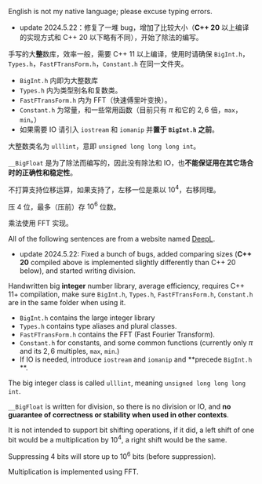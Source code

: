 English is not my native language; please excuse typing errors.

- update 2024.5.22：修复了一堆 bug，增加了比较大小（**C++ 20** 以上编译的实现方式和 C++ 20 以下略有不同），开始了除法的编写。

手写的大**整**数库，效率一般，需要 C++ 11 以上编译，使用时请确保 `BigInt.h`，`Types.h`，`FastFTransForm.h`，`Constant.h` 在同一文件夹。

- `BigInt.h` 内即为大整数库
- `Types.h` 内为类型别名和复数类。
- `FastFTransForm.h` 内为 FFT（快速傅里叶变换）。
- `Constant.h` 为常量，和一些常用函数（目前只有 $\pi$ 和它的 $2,6$ 倍，`max`，`min`。）
- 如果需要 IO 请引入 `iostream` 和 `iomanip` 并**置于 `BigInt.h` 之前**。

大整数类名为 `ulllint`，意即 `unsigned long long long int`。

`__BigFloat` 是为了除法而编写的，因此没有除法和 IO，也**不能保证用在其它场合时的正确性和稳定性**。 

不打算支持位移运算，如果支持了，左移一位是乘以 $10^4$，右移同理。

压 $4$ 位，最多（压前）存 $10^6$ 位数。

乘法使用 FFT 实现。

All of the following sentences are from a website named [DeepL](https://www.deepl.com/en/translator).

- update 2024.5.22: Fixed a bunch of bugs, added comparing sizes (**C++ 20** compiled above is implemented slightly differently than C++ 20 below), and started writing division.

Handwritten big **integer** number library, average efficiency, requires C++ 11+ compilation, make sure `BigInt.h`, `Types.h`, `FastFTransForm.h`, `Constant.h` are in the same folder when using it.

- `BigInt.h` contains the large integer library
- `Types.h` contains type aliases and plural classes.
- `FastFTransForm.h` contains the FFT (Fast Fourier Transform).
- `Constant.h` for constants, and some common functions (currently only $\pi$ and its $2,6$ multiples, `max`, `min`.)
- If IO is needed, introduce `iostream` and `iomanip` and **precede `BigInt.h` **.

The big integer class is called `ulllint`, meaning `unsigned long long long int`.

`__BigFloat` is written for division, so there is no division or IO, and **no guarantee of correctness or stability when used in other contexts**. 

It is not intended to support bit shifting operations, if it did, a left shift of one bit would be a multiplication by $10^4$, a right shift would be the same.

Suppressing $4$ bits will store up to $10^6$ bits (before suppression).

Multiplication is implemented using FFT.
